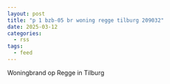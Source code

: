 ```yaml
---
layout: post
title: "p 1 bzb-05 br woning regge tilburg 209032"
date: 2025-03-12
categories: 
  - rss
tags: 
  - feed
---
```


Woningbrand op Regge in Tilburg
